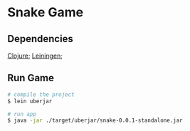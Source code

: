 # Snake Game

## Dependencies
[Clojure](http://clojure.org/downloads);
[Leiningen](http://leiningen.org/#install);

## Run Game

```bash
# compile the project
$ lein uberjar
```

```bash
# run app
$ java -jar ./target/uberjar/snake-0.0.1-standalone.jar
```